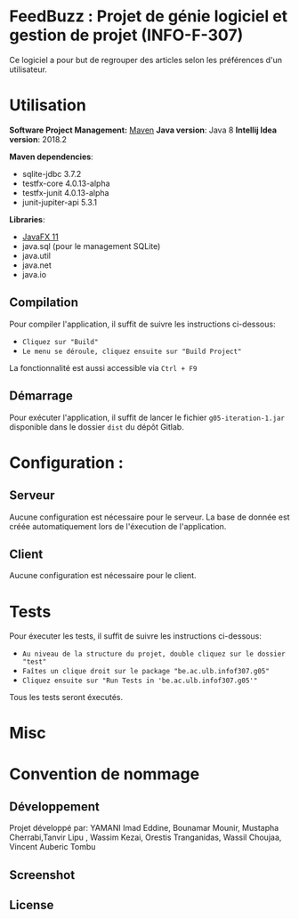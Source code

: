 # FeedBuzz : Projet de génie logiciel et gestion de projet (INFO-F-307)


Ce logiciel a pour  but de regrouper des articles selon les préférences d'un utilisateur.

# Utilisation

**Software Project Management:** [Maven](https://maven.apache.org/)
**Java version**: Java 8
**Intellij Idea version**: 2018.2

**Maven dependencies**:
 - sqlite-jdbc 3.7.2
 - testfx-core 4.0.13-alpha
 - testfx-junit 4.0.13-alpha
 - junit-jupiter-api 5.3.1

**Libraries**:

 - [JavaFX 11](https://openjfx.io/)
 - java.sql (pour le management SQLite)
 - java.util
 - java.net
 - java.io

## Compilation

Pour compiler l'application, il suffit de suivre les instructions ci-dessous:

 - `Cliquez sur "Build"`
 - `Le menu se déroule, cliquez ensuite sur "Build Project"`

La fonctionnalité est aussi accessible via `Ctrl + F9`

## Démarrage 

Pour exécuter l'application, il suffit de lancer le fichier `g05-iteration-1.jar` disponible dans le dossier `dist` du dépôt Gitlab.
# Configuration :

## Serveur 

Aucune configuration est nécessaire pour le serveur. La base de donnée est créée automatiquement lors de l'éxecution de l'application.
## Client

Aucune configuration est nécessaire pour le client.

# Tests

Pour éxecuter les tests, il suffit de suivre les instructions ci-dessous:

 - `Au niveau de la structure du projet, double cliquez sur le dossier "test"`
 - `Faîtes un clique droit sur le package "be.ac.ulb.infof307.g05"`
 - `Cliquez ensuite sur "Run Tests in 'be.ac.ulb.infof307.g05'"`

Tous les tests seront éxecutés.

# Misc


# Convention de nommage

## Développement
Projet développé par:
YAMANI Imad Eddine, Bounamar Mounir, Mustapha Cherrabi,Tanvir Lipu , Wassim Kezai, Orestis Tranganidas, Wassil Choujaa, Vincent Auberic Tombu

## Screenshot

## License
